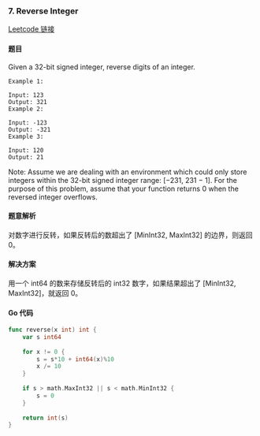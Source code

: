 ### 7. Reverse Integer

[Leetcode 链接](https://leetcode.com/problems/reverse-integer/description/) 

#### 题目
Given a 32-bit signed integer, reverse digits of an integer.

```
Example 1:

Input: 123
Output: 321
Example 2:

Input: -123
Output: -321
Example 3:

Input: 120
Output: 21
```

Note:
Assume we are dealing with an environment which could only store integers within the 32-bit signed integer range: [−231,  231 − 1]. For the purpose of this problem, assume that your function returns 0 when the reversed integer overflows.


#### 题意解析

对数字进行反转，如果反转后的数超出了 [MinInt32, MaxInt32] 的边界，则返回 0。

#### 解决方案

用一个 int64 的数来存储反转后的 int32 数字，如果结果超出了 [MinInt32, MaxInt32]，就返回 0。

#### Go 代码
``` go
func reverse(x int) int {
    var s int64
    
    for x != 0 {
        s = s*10 + int64(x)%10
        x /= 10
    }
    
    if s > math.MaxInt32 || s < math.MinInt32 {
        s = 0
    }
    
    return int(s)
}
```